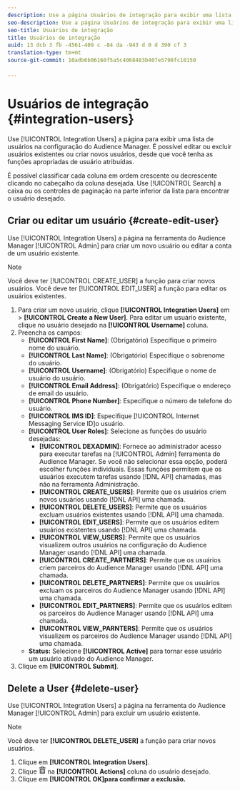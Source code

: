 ```yaml
---
description: Use a página Usuários de integração para exibir uma lista de usuários na configuração do Audience Manager. É possível editar ou excluir usuários existentes ou criar novos usuários, desde que você tenha as funções apropriadas de usuário atribuídas.
seo-description: Use a página Usuários de integração para exibir uma lista de usuários na configuração do Audience Manager. É possível editar ou excluir usuários existentes ou criar novos usuários, desde que você tenha as funções apropriadas de usuário atribuídas.
seo-title: Usuários de integração
title: Usuários de integração
uuid: 13 dcb 3 fb -4561-409 c -84 da -943 d 0 d 390 cf 3
translation-type: tm+mt
source-git-commit: 10adb6b06160f5a5c4068483b407e5798fc10150

---
```



# Usuários de integração {#integration-users}

Use [!UICONTROL Integration Users] a página para exibir uma lista de usuários na configuração do Audience Manager. É possível editar ou excluir usuários existentes ou criar novos usuários, desde que você tenha as funções apropriadas de usuário atribuídas.

<!-- c_integration_users.xml -->

É possível classificar cada coluna em ordem crescente ou decrescente clicando no cabeçalho da coluna desejada.
Use [!UICONTROL Search] a caixa ou os controles de paginação na parte inferior da lista para encontrar o usuário desejado.

## Criar ou editar um usuário {#create-edit-user}

Use [!UICONTROL Integration Users] a página na ferramenta do Audience Manager [!UICONTROL Admin] para criar um novo usuário ou editar a conta de um usuário existente.

<!-- t_create_user.xml -->

>[!NOTE]
>
>Você deve ter [!UICONTROL CREATE_USER] a função para criar novos usuários. Você deve ter [!UICONTROL EDIT_USER] a função para editar os usuários existentes.

1. Para criar um novo usuário, clique **[!UICONTROL Integration Users]** em &gt; **[!UICONTROL Create a New User]**. Para editar um usuário existente, clique no usuário desejado na **[!UICONTROL Username]** coluna.
2. Preencha os campos:
   * **[!UICONTROL First Name]**: (Obrigatório) Especifique o primeiro nome do usuário.
   * **[!UICONTROL Last Name]**: (Obrigatório) Especifique o sobrenome do usuário.
   * **[!UICONTROL Username]**: (Obrigatório) Especifique o nome de usuário do usuário.
   * **[!UICONTROL Email Address]**: (Obrigatório) Especifique o endereço de email do usuário.
   * **[!UICONTROL Phone Number]**: Especifique o número de telefone do usuário.
   * **[!UICONTROL IMS ID]**: Especifique [!UICONTROL Internet Messaging Service ID]o usuário.
   * **[!UICONTROL User Roles]**: Selecione as funções do usuário desejadas:
      * **[!UICONTROL DEXADMIN]**: Fornece ao administrador acesso para executar tarefas na [!UICONTROL Admin] ferramenta do Audience Manager. Se você não selecionar essa opção, poderá escolher funções individuais. Essas funções permitem que os usuários executem tarefas usando [!DNL API] chamadas, mas não na ferramenta Administração.
      * **[!UICONTROL CREATE_USERS]**: Permite que os usuários criem novos usuários usando [!DNL API] uma chamada.
      * **[!UICONTROL DELETE_USERS]**: Permite que os usuários excluam usuários existentes usando [!DNL API] uma chamada.
      * **[!UICONTROL EDIT_USERS]**: Permite que os usuários editem usuários existentes usando [!DNL API] uma chamada.
      * **[!UICONTROL VIEW_USERS]**: Permite que os usuários visualizem outros usuários na configuração do Audience Manager usando [!DNL API] uma chamada.
      * **[!UICONTROL CREATE_PARTNERS]**: Permite que os usuários criem parceiros do Audience Manager usando [!DNL API] uma chamada.
      * **[!UICONTROL DELETE_PARTNERS]**: Permite que os usuários excluam os parceiros do Audience Manager usando [!DNL API] uma chamada.
      * **[!UICONTROL EDIT_PARTNERS]**: Permite que os usuários editem os parceiros do Audience Manager usando [!DNL API] uma chamada.
      * **[!UICONTROL VIEW_PARNTERS]**: Permite que os usuários visualizem os parceiros do Audience Manager usando [!DNL API] uma chamada.
   * **Status:** Selecione **[!UICONTROL Active]** para tornar esse usuário um usuário ativado do Audience Manager.
3. Clique em **[!UICONTROL Submit]**.

## Delete a User {#delete-user}

Use [!UICONTROL Integration Users] a página na ferramenta do Audience Manager [!UICONTROL Admin] para excluir um usuário existente.

<!-- t_delete_user.xml -->

>[!NOTE]
>
>Você deve ter **[!UICONTROL DELETE_USER]** a função para criar novos usuários.

1. Clique em **[!UICONTROL Integration Users]**.
2. Clique ![](assets/icon_delete.png) na **[!UICONTROL Actions]** coluna do usuário desejado.
3. Clique em **[!UICONTROL OK]para confirmar a exclusão.**